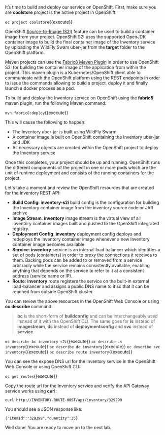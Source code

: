 It’s time to build and deploy our service on OpenShift. First, make sure you 
are **coolstore** project is the active project in OpenShift:

`oc project coolstore`{{execute}}

OpenShift [Source-to-Image (S2I)](https://docs.openshift.com/container-platform/3.6/architecture/core_concepts/builds_and_image_streams.html#source-build) 
feature can be used to build a container image from your project. OpenShift 
S2I uses the supported OpenJDK container image to build the final container image of the 
Inventory service by uploading the WildFly Swam uber-jar from the **target** folder to 
the OpenShift platform. 

Maven projects can use the [Fabric8 Maven Plugin](https://maven.fabric8.io) in order 
to use OpenShift S2I for building 
the container image of the application from within the project. This maven plugin is a Kubernetes/OpenShift client 
able to communicate with the OpenShift platform using the REST endpoints in order to issue the commands 
allowing to build a project, deploy it and finally launch a docker process as a pod.

To build and deploy the Inventory service on OpenShift using the **fabric8** maven plugin, run the following Maven command:

`mvn fabric8:deploy`{{execute}}

This will cause the following to happen:

* The Inventory uber-jar is built using WildFly Swarm
* A container image is built on OpenShift containing the Inventory uber-jar and JDK
* All necessary objects are created within the OpenShift project to deploy the Inventory service

Once this completes, your project should be up and running. OpenShift runs the different components of 
the project in one or more pods which are the unit of runtime deployment and consists of the running 
containers for the project. 

Let's take a moment and review the OpenShift resources that are created for the Inventory REST API:

* **Build Config**: **inventory-s2i** build config is the configuration for building the Inventory 
container image from the inventory source code or JAR archive
* **Image Stream**: **inventory** image stream is the virtual view of all inventory container 
images built and pushed to the OpenShift integrated registry.
* **Deployment Config**: **inventory** deployment config deploys and redeploys the Inventory container 
image whenever a new Inventory container image becomes available
* **Service**: **inventory** service is an internal load balancer which identifies a set of 
pods (containers) in order to proxy the connections it receives to them. Backing pods can be 
added to or removed from a service arbitrarily while the service remains consistently available, 
enabling anything that depends on the service to refer to it at a consistent address (service name 
or IP).
* **Route**: **inventory** route registers the service on the built-in external load-balancer 
and assigns a public DNS name to it so that it can be reached from outside OpenShift cluster.

You can review the above resources in the OpenShift Web Console or using **oc describe** command:

> **bc** is the short-form of **buildconfig** and can be interchangeably used 
> instead of it with the OpenShift CLI. The same goes for **is** instead 
> of **imagestream**, **dc** instead of **deploymentconfig** and **svc** instead of **service**.


`oc describe bc inventory-s2i`{{execute}}
`oc describe is inventory`{{execute}}
`oc describe dc inventory`{{execute}}
`oc describe svc inventory`{{execute}}
`oc describe route inventory`{{execute}}

You can see the expose DNS url for the Inventory service in the OpenShift Web Console or using 
OpenShift CLI:

`oc get routes`{{execute}}

Copy the route url for the Inventory service and verify the API Gateway service works using **curl**:

`curl http://INVENTORY-ROUTE-HOST/api/inventory/329299`

You should see a JSON response like:

```
{"itemId":"329299","quantity":35}
```

Well done! You are ready to move on to the next lab.